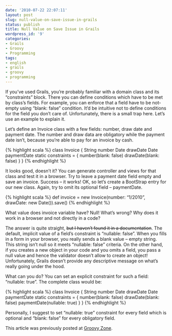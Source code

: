 ```yaml
---
date: '2010-07-22 22:07:11'
layout: post
slug: null-value-on-save-issue-in-grails
status: publish
title: Null Value on Save Issue in Grails
wordpress_id: '9'
categories:
- Grails
- Groovy
- Programming
tags:
- english
- grails
- groovy
- programming
---
```


If you’ve used Grails, you’re probably familiar with a domain class and its “constraints” block. There you can define conditions which have to be met by class’s fields. For example, you can enforce that a field have to be not-empty using “blank: false” condition. It’d be intuitive not to define conditions for the field you don’t care of. Unfortunately, there is a small trap here. Let’s use an example to explain it.





Let’s define an Invoice class with a few fields: number, draw date and payment date. The number and draw data are obligatory while the payment date isn’t, because you’re able to pay for an invoice by cash.




    
{% highlight scala %}
    class Invoice { 
    	String number
    	Date drawDate
    	Date paymentDate
    	static constraints = { 
    		number(blank: false)
    		drawDate(blank: false)
    	}
    }
{% endhighlight %}





It looks good, doesn’t it? You can generate controller and views for that class and test it in a browser. Try to leave a payment date field empty and save an invoice. Success – it works! OK, so let’s create a BootStrap entry for our new class. Again, try to omit its optional field – paymentDate.




    
{% highlight scala %}
    def invoice = new Invoice(number: “1/2010”, drawDate: new Date()).save()
{% endhighlight %}





What value does invoice variable have? Null! What’s wrong? Why does it work in a browser and not directly in a code?





The answer is quite straight, <del>but I haven’t found it in a documentation</del>. The default, implicit value of a field’s constraint is “nullable: false”. When you fills in a form in your browser, you really sends a blank value – empty string. This string isn’t null so it meets “nullable: false” criteria. On the other hand, if you creates a new object in your code and you omits a field, you pass a null value and hence the validator doesn’t allow to create an object! Unfortunately, Grails doesn’t provide any descriptive message on what’s really going under the hood.





What can you do? You can set an explicit constraint for such a field: “nullable: true”. The complete class would be:




    
{% highlight scala %}
    class Invoice { 
    	String number
    	Date drawDate
    	Date paymentDate
    	static constraints = { 
    		number(blank: false)
    		drawDate(blank: false)
    		paymentDate(nullable: true)
    	} 
    }
{% endhighlight %}





Personally, I suggest to set “nullable: true” constraint for every field which is optional and “blank: false” for every obligatory field.



This article was previously posted at [Groovy Zone](http://groovy.dzone.com/tips/null-value-save-issue-grails).

